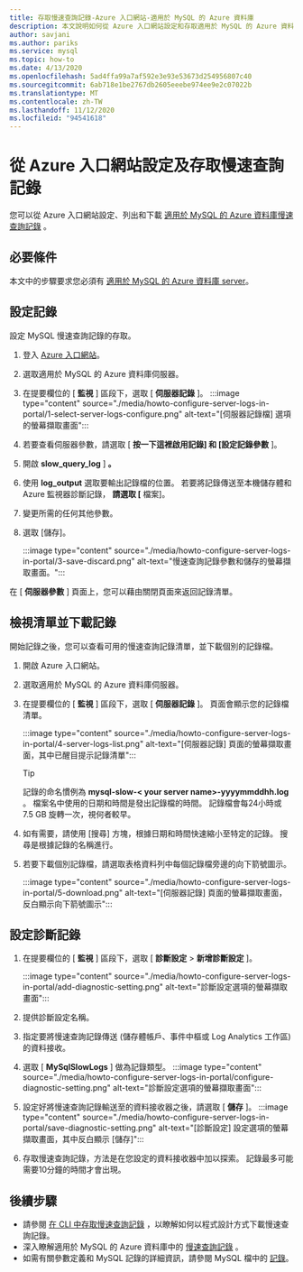 ```yaml
---
title: 存取慢速查詢記錄-Azure 入口網站-適用於 MySQL 的 Azure 資料庫
description: 本文說明如何從 Azure 入口網站設定和存取適用於 MySQL 的 Azure 資料庫中的慢速記錄。
author: savjani
ms.author: pariks
ms.service: mysql
ms.topic: how-to
ms.date: 4/13/2020
ms.openlocfilehash: 5ad4ffa99a7af592e3e93e53673d254956807c40
ms.sourcegitcommit: 6ab718e1be2767db2605eeebe974ee9e2c07022b
ms.translationtype: MT
ms.contentlocale: zh-TW
ms.lasthandoff: 11/12/2020
ms.locfileid: "94541618"
---
```

# <a name="configure-and-access-slow-query-logs-from-the-azure-portal"></a>從 Azure 入口網站設定及存取慢速查詢記錄

您可以從 Azure 入口網站設定、列出和下載 [適用於 MySQL 的 Azure 資料庫慢速查詢記錄](concepts-server-logs.md) 。

## <a name="prerequisites"></a>必要條件
本文中的步驟要求您必須有 [適用於 MySQL 的 Azure 資料庫 server](quickstart-create-mysql-server-database-using-azure-portal.md)。

## <a name="configure-logging"></a>設定記錄
設定 MySQL 慢速查詢記錄的存取。 

1. 登入 [Azure 入口網站](https://portal.azure.com/)。

2. 選取適用於 MySQL 的 Azure 資料庫伺服器。

3. 在提要欄位的 [ **監視** ] 區段下，選取 [ **伺服器記錄** ]。 
   :::image type="content" source="./media/howto-configure-server-logs-in-portal/1-select-server-logs-configure.png" alt-text="[伺服器記錄檔] 選項的螢幕擷取畫面":::

4. 若要查看伺服器參數，請選取 [ **按一下這裡啟用記錄] 和 [設定記錄參數** ]。

5. 開啟 **slow_query_log** ] **。**

6. 使用 **log_output** 選取要輸出記錄檔的位置。 若要將記錄傳送至本機儲存體和 Azure 監視器診斷記錄， **請選取 [** 檔案]。 

7. 變更所需的任何其他參數。 

8. 選取 [儲存]。 

   :::image type="content" source="./media/howto-configure-server-logs-in-portal/3-save-discard.png" alt-text="慢速查詢記錄參數和儲存的螢幕擷取畫面。":::

在 [ **伺服器參數** ] 頁面上，您可以藉由關閉頁面來返回記錄清單。

## <a name="view-list-and-download-logs"></a>檢視清單並下載記錄
開始記錄之後，您可以查看可用的慢速查詢記錄清單，並下載個別的記錄檔。

1. 開啟 Azure 入口網站。

2. 選取適用於 MySQL 的 Azure 資料庫伺服器。

3. 在提要欄位的 [ **監視** ] 區段下，選取 [ **伺服器記錄** ]。 頁面會顯示您的記錄檔清單。

   :::image type="content" source="./media/howto-configure-server-logs-in-portal/4-server-logs-list.png" alt-text="[伺服器記錄] 頁面的螢幕擷取畫面，其中已醒目提示記錄清單":::

   > [!TIP]
   > 記錄的命名慣例為 **mysql-slow-< your server name>-yyyymmddhh.log** 。 檔案名中使用的日期和時間是發出記錄檔的時間。 記錄檔會每24小時或 7.5 GB 旋轉一次，視何者較早。 

4. 如有需要，請使用 [搜尋] 方塊，根據日期和時間快速縮小至特定的記錄。 搜尋是根據記錄的名稱進行。

5. 若要下載個別記錄檔，請選取表格資料列中每個記錄檔旁邊的向下箭號圖示。

   :::image type="content" source="./media/howto-configure-server-logs-in-portal/5-download.png" alt-text="[伺服器記錄] 頁面的螢幕擷取畫面，反白顯示向下箭號圖示":::

## <a name="set-up-diagnostic-logs"></a>設定診斷記錄

1. 在提要欄位的 [ **監視** ] 區段下，選取 [ **診斷設定**  >  **新增診斷設定** ]。

   :::image type="content" source="./media/howto-configure-server-logs-in-portal/add-diagnostic-setting.png" alt-text="診斷設定選項的螢幕擷取畫面":::

1. 提供診斷設定名稱。

1. 指定要將慢速查詢記錄傳送 (儲存體帳戶、事件中樞或 Log Analytics 工作區) 的資料接收。

1. 選取 [ **MySqlSlowLogs** ] 做為記錄類型。
:::image type="content" source="./media/howto-configure-server-logs-in-portal/configure-diagnostic-setting.png" alt-text="診斷設定選項的螢幕擷取畫面":::

1. 設定好將慢速查詢記錄輸送至的資料接收器之後，請選取 [ **儲存** ]。
:::image type="content" source="./media/howto-configure-server-logs-in-portal/save-diagnostic-setting.png" alt-text="[診斷設定] 設定選項的螢幕擷取畫面，其中反白顯示 [儲存]":::

1. 存取慢速查詢記錄，方法是在您設定的資料接收器中加以探索。 記錄最多可能需要10分鐘的時間才會出現。

## <a name="next-steps"></a>後續步驟
- 請參閱 [在 CLI 中存取慢速查詢記錄](howto-configure-server-logs-in-cli.md) ，以瞭解如何以程式設計方式下載慢速查詢記錄。
- 深入瞭解適用於 MySQL 的 Azure 資料庫中的 [慢速查詢記錄](concepts-server-logs.md) 。
- 如需有關參數定義和 MySQL 記錄的詳細資訊，請參閱 MySQL 檔中的 [記錄](https://dev.mysql.com/doc/refman/5.7/en/slow-query-log.html)。